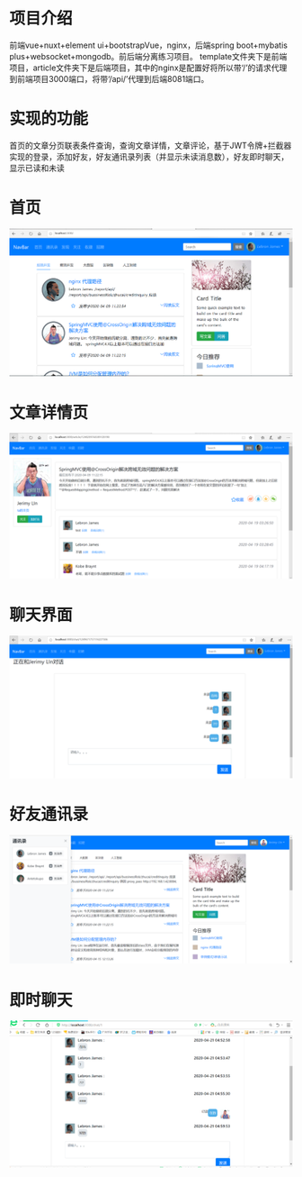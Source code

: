 # 项目介绍
前端vue+nuxt+element ui+bootstrapVue，nginx，后端spring boot+mybatis plus+websocket+mongodb。前后端分离练习项目。
template文件夹下是前端项目，article文件夹下是后端项目，其中的nginx是配置好将所以带‘/’的请求代理到前端项目3000端口，将带‘/api/’代理到后端8081端口。
# 实现的功能
首页的文章分页联表条件查询，查询文章详情，文章评论，基于JWT令牌+拦截器实现的登录，添加好友，好友通讯录列表（并显示未读消息数），好友即时聊天，显示已读和未读
# 首页
![Image text](https://raw.githubusercontent.com/528854302/myproject/master/template/static/img/1.PNG)
# 文章详情页
![Image text](https://github.com/528854302/myproject/blob/master/template/static/img/2.PNG)
# 聊天界面
![Image text](https://github.com/528854302/myproject/blob/master/template/static/img/3.PNG)
# 好友通讯录
![Image text](https://raw.githubusercontent.com/528854302/myproject/master/template/static/img/4.PNG)
# 即时聊天
![Image text](https://github.com/528854302/myproject/blob/master/template/static/img/5.PNG)
